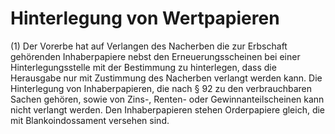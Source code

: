 # Hinterlegung von Wertpapieren

(1) Der Vorerbe hat auf Verlangen des Nacherben die zur Erbschaft gehörenden Inhaberpapiere nebst den Erneuerungsscheinen bei einer Hinterlegungsstelle mit der Bestimmung zu hinterlegen, dass die Herausgabe nur mit Zustimmung des Nacherben verlangt werden kann. Die Hinterlegung von Inhaberpapieren, die nach § 92 zu den verbrauchbaren Sachen gehören, sowie von Zins-, Renten- oder Gewinnanteilscheinen kann nicht verlangt werden. Den Inhaberpapieren stehen Orderpapiere gleich, die mit Blankoindossament versehen sind.